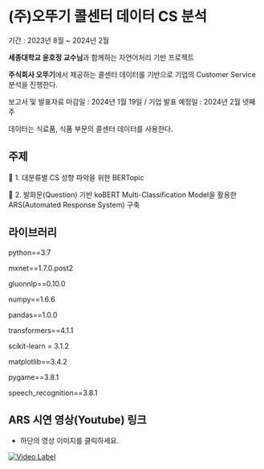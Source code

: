 # (주)오뚜기 콜센터 데이터 CS 분석
기간 : 2023년 8월 ~ 2024년 2월

**세종대학교 윤호정 교수님**과 함께하는 자연어처리 기반 프로젝트

**주식회사 오뚜기**에서 제공하는 콜센터 데이터를 기반으로 기업의 Customer Service 분석을 진행한다.

보고서 및 발표자료 마감일 : 2024년 1월 19일 / 기업 발표 예정일 : 2024년 2월 넷째주

데이터는 식료품, 식품 부문의 콜센터 데이터를 사용한다.

## 주제

🥅 1. 대분류별 CS 성향 파악을 위한 BERTopic

🥅 2. 발화문(Question) 기반 koBERT Multi-Classification Model을 활용한 ARS(Automated Response System) 구축

## 라이브러리

python==3.7

mxnet==1.7.0.post2

gluonnlp==0.10.0

numpy==1.6.6

pandas==1.0.0

transformers==4.1.1

scikit-learn = 3.1.2

matplotlib==3.4.2

pygame==3.8.1

speech_recognition==3.8.1

## ARS 시연 영상(Youtube) 링크
- 하단의 영상 이미지를 클릭하세요.
  
[![Video Label](http://img.youtube.com/vi/mFMYXBwlgVo/0.jpg)](https://youtu.be/mFMYXBwlgVo)
